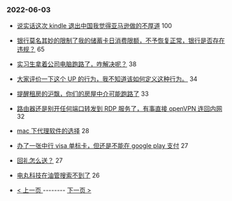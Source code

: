### 2022-06-03 
- [说实话这次 kindle 退出中国我觉得亚马逊做的不厚道](https://www.v2ex.com/t/857070) 100
- [银行莫名其妙的限制了我的储蓄卡日消费限额，不予恢复正常，银行是否存在违规？](https://www.v2ex.com/t/857034) 65
- [实习生拿着公司电脑跑路了，咋解决呢？](https://www.v2ex.com/t/857065) 38
- [大家评价一下这个 UP 的行为，我不知道该如何定义这种行为。](https://www.v2ex.com/t/857026) 34
- [提醒租房的沪飘，你们的房屋中介可能跑路了](https://www.v2ex.com/t/857049) 33
- [路由器还是别开任何端口转发到 RDP 服务了，有事直接 openVPN 连回内网](https://www.v2ex.com/t/857058) 32
- [mac 下代理软件的选择](https://www.v2ex.com/t/857123) 28
- [办了一张中行 visa 单标卡，但还是不能在 google play 支付](https://www.v2ex.com/t/857088) 27
- [回礼怎么送？](https://www.v2ex.com/t/857054) 27
- [电丸科技在油管搜索不到了](https://www.v2ex.com/t/857130) 26 

- [ < 上一页 ](https://github.com/able8/v2ex-hot-record/blob/master/2022-06-02.md) -------- [ 下一页 > ](https://github.com/able8/v2ex-hot-record/blob/master/2022-06-04.md)